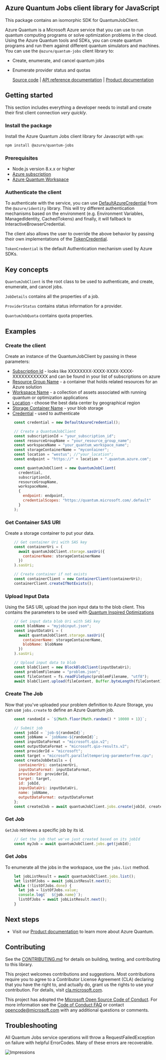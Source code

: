 ## Azure Quantum Jobs client library for JavaScript

This package contains an isomorphic SDK for QuantumJobClient.

Azure Quantum is a Microsoft Azure service that you can use to run quantum computing programs or solve optimization problems in the cloud. Using the Azure Quantum tools and SDKs, you can create quantum programs and run them against different quantum simulators and machines. You can use the `@azure/quantum-jobs` client library to:

- Create, enumerate, and cancel quantum jobs
- Enumerate provider status and quotas

  [Source code][source] | [API reference documentation](https://docs.microsoft.com/qsharp/api/) | [Product documentation](https://docs.microsoft.com/azure/quantum/)

## Getting started

This section includes everything a developer needs to install and create their first client connection _very quickly_.

### Install the package

Install the Azure Quantum Jobs client library for Javascript with `npm`:

```bash
npm install @azure/quantum-jobs
```

### Prerequisites

- Node.js version 8.x.x or higher
- [Azure subscription](https://azure.microsoft.com/free/)
- [Azure Quantum Workspace][workspaces]

### Authenticate the client

To authenticate with the service, you can use [DefaultAzureCredential](https://github.com/Azure/azure-sdk-for-js/tree/master/sdk/identity/identity#defaultazurecredential) from the `@azure/identity` library. This will try different authentication mechanisms based on the environment (e.g. Environment Variables, ManagedIdentity, CachedTokens) and finally, it will fallback to InteractiveBrowserCredential.

The client also allows the user to override the above behavior by passing their own implementations of the [TokenCredential](https://github.com/Azure/azure-sdk-for-js/blob/master/sdk/core/core-auth/src/tokenCredential.ts).

`TokenCredential` is the default Authentication mechanism used by Azure SDKs.

## Key concepts

`QuantumJobClient` is the root class to be used to authenticate, and create, enumerate, and cancel jobs.

`JobDetails` contains all the properties of a job.

`ProviderStatus` contains status information for a provider.

`QuantumJobQuota` contains quota properties.

## Examples

### Create the client

Create an instance of the QuantumJobClient by passing in these parameters:

- [Subscription Id][subscriptions] - looks like XXXXXXXX-XXXX-XXXX-XXXX-XXXXXXXXXXXX and can be found in your list of subscriptions on azure
- [Resource Group Name][resource-groups] - a container that holds related resources for an Azure solution
- [Workspace Name][workspaces] - a collection of assets associated with running quantum or optimization applications
- [Location][location] - choose the best data center by geographical region
- [Storage Container Name][blob-storage] - your blob storage
- [Credential][credentials] - used to authenticate

```Javascript Snippet
    const credential = new DefaultAzureCredential();

    // Create a QuantumJobClient
    const subscriptionId = "your_subscription_id";
    const resourceGroupName = "your_resource_group_name";
    const workspaceName = "your_quantum_workspace_name";
    const storageContainerName = "mycontainer";
    const location = "westus"; //"your_location";
    const endpoint = "https://" + location + ".quantum.azure.com";

    const quantumJobClient = new QuantumJobClient(
      credential,
      subscriptionId,
      resourceGroupName,
      workspaceName,
      {
        endpoint: endpoint,
        credentialScopes: "https://quantum.microsoft.com/.default"
      }
    );
```

### Get Container SAS URI

Create a storage container to put your data.

```Javascript Snippet
    // Get container Uri with SAS key
    const containerUri = (
      await quantumJobClient.storage.sasUri({
        containerName: storageContainerName
      })
    ).sasUri;

    // Create container if not exists
    const containerClient = new ContainerClient(containerUri);
    containerClient.createIfNotExists();
```

### Upload Input Data

Using the SAS URI, upload the json input data to the blob client.
This contains the parameters to be used with [Quantum Inspired Optimizations](https://docs.microsoft.com/azure/quantum/optimization-overview-introduction)

```Javascript Snippet
    // Get input data blob Uri with SAS key
    const blobName = "myjobinput.json";
    const inputDataUri = (
      await quantumJobClient.storage.sasUri({
        containerName: storageContainerName,
        blobName: blobName
      })
    ).sasUri;

    // Upload input data to blob
    const blobClient = new BlockBlobClient(inputDataUri);
    const problemFilename = "problem.json";
    const fileContent = fs.readFileSync(problemFilename, "utf8");
    await blobClient.upload(fileContent, Buffer.byteLength(fileContent));
```

### Create The Job

Now that you've uploaded your problem definition to Azure Storage, you can use `jobs.create` to define an Azure Quantum job.

```Javascript Snippet
    const randomId = `${Math.floor(Math.random() * 10000 + 1)}`;

    // Submit job
    const jobId = `job-${randomId}`;
    const jobName = `jobName-${randomId}`;
    const inputDataFormat = "microsoft.qio.v2";
    const outputDataFormat = "microsoft.qio-results.v2";
    const providerId = "microsoft";
    const target = "microsoft.paralleltempering-parameterfree.cpu";
    const createJobDetails = {
      containerUri: containerUri,
      inputDataFormat: inputDataFormat,
      providerId: providerId,
      target: target,
      id: jobId,
      inputDataUri: inputDataUri,
      name: jobName,
      outputDataFormat: outputDataFormat
    };
    const createdJob = await quantumJobClient.jobs.create(jobId, createJobDetails);
```

### Get Job

`GetJob` retrieves a specific job by its id.

```Javascript Snippet
    // Get the job that we've just created based on its jobId
    const myJob = await quantumJobClient.jobs.get(jobId);
```

### Get Jobs

To enumerate all the jobs in the workspace, use the `jobs.list` method.

```Javascript Snippet
    let jobListResult = await quantumJobClient.jobs.list();
    let listOfJobs = await jobListResult.next();
    while (!listOfJobs.done) {
      let job = listOfJobs.value;
      console.log(`  ${job.name}`);
      listOfJobs = await jobListResult.next();
    }
```

## Next steps

- Visit our [Product documentation](https://docs.microsoft.com/azure/quantum/) to learn more about Azure Quantum.

## Contributing

See the [CONTRIBUTING.md][contributing] for details on building,
testing, and contributing to this library.

This project welcomes contributions and suggestions. Most contributions require
you to agree to a Contributor License Agreement (CLA) declaring that you have
the right to, and actually do, grant us the rights to use your contribution. For
details, visit [cla.microsoft.com](cla.microsoft.com).

This project has adopted the [Microsoft Open Source Code of Conduct](https://opensource.microsoft.com/codeofconduct/).
For more information see the [Code of Conduct FAQ](https://opensource.microsoft.com/codeofconduct/faq/)
or contact [opencode@microsoft.com](mailto:opencode@microsoft.com) with any
additional questions or comments.

## Troubleshooting

All Quantum Jobs service operations will throw a RequestFailedException on failure with helpful ErrorCodes. Many of these errors are recoverable.

<!-- LINKS -->

[source]: https://github.com/Azure/azure-sdk-for-js/tree/master/sdk/quantum/quantum-jobs/src
[resource-groups]: https://docs.microsoft.com/azure/azure-resource-manager/management/manage-resource-groups-portal
[workspaces]: https://docs.microsoft.com/azure/quantum/how-to-create-quantum-workspaces-with-the-azure-portal
[location]: https://azure.microsoft.com/global-infrastructure/services/?products=quantum
[blob-storage]: https://docs.microsoft.com/azure/storage/blobs/storage-blobs-introduction
[contributing]: https://github.com/Azure/azure-sdk-for-js/tree/master/CONTRIBUTING.md
[subscriptions]: https://ms.portal.azure.com/#blade/Microsoft_Azure_Billing/SubscriptionsBlade
[credentials]: https://docs.microsoft.com/javascript/api/overview/azure/identity-readme?view=azure-node-latest#credentials
[style-guide-msft]: https://docs.microsoft.com/style-guide/capitalization
[style-guide-cloud]: https://aka.ms/azsdk/cloud-style-guide

![Impressions](https://azure-sdk-impressions.azurewebsites.net/api/impressions/azure-sdk-for-js%2Fsdk%2Fappconfiguration%2Fapp-configuration%2FREADME.png)
